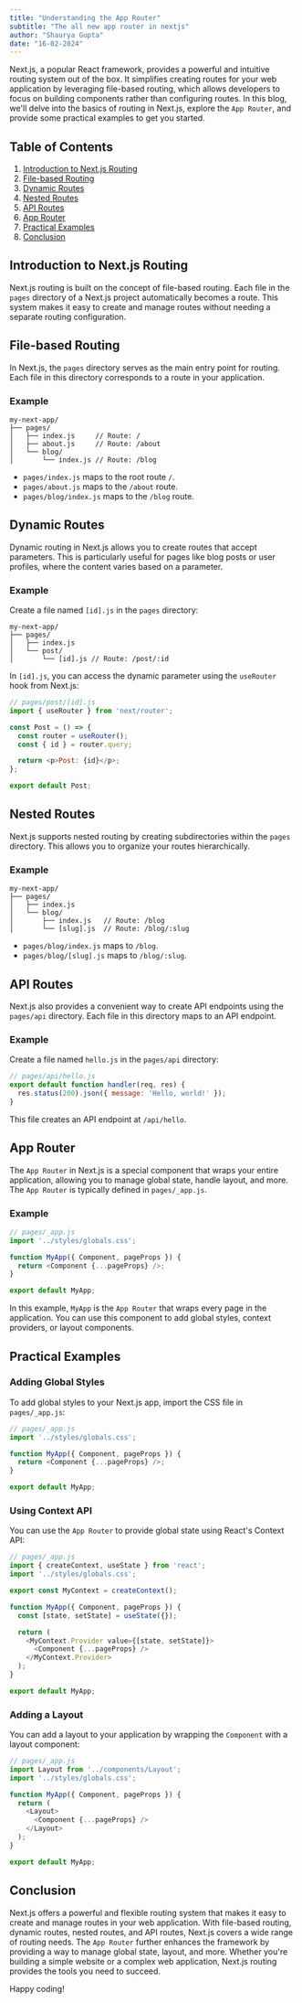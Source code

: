 ```yaml
---
title: "Understanding the App Router"
subtitle: "The all new app router in nextjs"
author: "Shaurya Gupta"
date: "16-02-2024"
---
```

Next.js, a popular React framework, provides a powerful and intuitive routing system out of the box. It simplifies creating routes for your web application by leveraging file-based routing, which allows developers to focus on building components rather than configuring routes. In this blog, we'll delve into the basics of routing in Next.js, explore the `App Router`, and provide some practical examples to get you started.

## Table of Contents

1. [Introduction to Next.js Routing](#introduction-to-nextjs-routing)
2. [File-based Routing](#file-based-routing)
3. [Dynamic Routes](#dynamic-routes)
4. [Nested Routes](#nested-routes)
5. [API Routes](#api-routes)
6. [App Router](#app-router)
7. [Practical Examples](#practical-examples)
8. [Conclusion](#conclusion)

## Introduction to Next.js Routing

Next.js routing is built on the concept of file-based routing. Each file in the `pages` directory of a Next.js project automatically becomes a route. This system makes it easy to create and manage routes without needing a separate routing configuration.

## File-based Routing

In Next.js, the `pages` directory serves as the main entry point for routing. Each file in this directory corresponds to a route in your application.

### Example

```
my-next-app/
├── pages/
│   ├── index.js     // Route: /
│   ├── about.js     // Route: /about
│   └── blog/
│       └── index.js // Route: /blog
```

- `pages/index.js` maps to the root route `/`.
- `pages/about.js` maps to the `/about` route.
- `pages/blog/index.js` maps to the `/blog` route.

## Dynamic Routes

Dynamic routing in Next.js allows you to create routes that accept parameters. This is particularly useful for pages like blog posts or user profiles, where the content varies based on a parameter.

### Example

Create a file named `[id].js` in the `pages` directory:

```
my-next-app/
├── pages/
│   ├── index.js
│   └── post/
│       └── [id].js // Route: /post/:id
```

In `[id].js`, you can access the dynamic parameter using the `useRouter` hook from Next.js:

```javascript
// pages/post/[id].js
import { useRouter } from 'next/router';

const Post = () => {
  const router = useRouter();
  const { id } = router.query;

  return <p>Post: {id}</p>;
};

export default Post;
```

## Nested Routes

Next.js supports nested routing by creating subdirectories within the `pages` directory. This allows you to organize your routes hierarchically.

### Example

```
my-next-app/
├── pages/
│   ├── index.js
│   └── blog/
│       ├── index.js   // Route: /blog
│       └── [slug].js  // Route: /blog/:slug
```

- `pages/blog/index.js` maps to `/blog`.
- `pages/blog/[slug].js` maps to `/blog/:slug`.

## API Routes

Next.js also provides a convenient way to create API endpoints using the `pages/api` directory. Each file in this directory maps to an API endpoint.

### Example

Create a file named `hello.js` in the `pages/api` directory:

```javascript
// pages/api/hello.js
export default function handler(req, res) {
  res.status(200).json({ message: 'Hello, world!' });
}
```

This file creates an API endpoint at `/api/hello`.

## App Router

The `App Router` in Next.js is a special component that wraps your entire application, allowing you to manage global state, handle layout, and more. The `App Router` is typically defined in `pages/_app.js`.

### Example

```javascript
// pages/_app.js
import '../styles/globals.css';

function MyApp({ Component, pageProps }) {
  return <Component {...pageProps} />;
}

export default MyApp;
```

In this example, `MyApp` is the `App Router` that wraps every page in the application. You can use this component to add global styles, context providers, or layout components.

## Practical Examples

### Adding Global Styles

To add global styles to your Next.js app, import the CSS file in `pages/_app.js`:

```javascript
// pages/_app.js
import '../styles/globals.css';

function MyApp({ Component, pageProps }) {
  return <Component {...pageProps} />;
}

export default MyApp;
```

### Using Context API

You can use the `App Router` to provide global state using React's Context API:

```javascript
// pages/_app.js
import { createContext, useState } from 'react';
import '../styles/globals.css';

export const MyContext = createContext();

function MyApp({ Component, pageProps }) {
  const [state, setState] = useState({});

  return (
    <MyContext.Provider value={[state, setState]}>
      <Component {...pageProps} />
    </MyContext.Provider>
  );
}

export default MyApp;
```

### Adding a Layout

You can add a layout to your application by wrapping the `Component` with a layout component:

```javascript
// pages/_app.js
import Layout from '../components/Layout';
import '../styles/globals.css';

function MyApp({ Component, pageProps }) {
  return (
    <Layout>
      <Component {...pageProps} />
    </Layout>
  );
}

export default MyApp;
```

## Conclusion

Next.js offers a powerful and flexible routing system that makes it easy to create and manage routes in your web application. With file-based routing, dynamic routes, nested routes, and API routes, Next.js covers a wide range of routing needs. The `App Router` further enhances the framework by providing a way to manage global state, layout, and more. Whether you're building a simple website or a complex web application, Next.js routing provides the tools you need to succeed.

Happy coding!